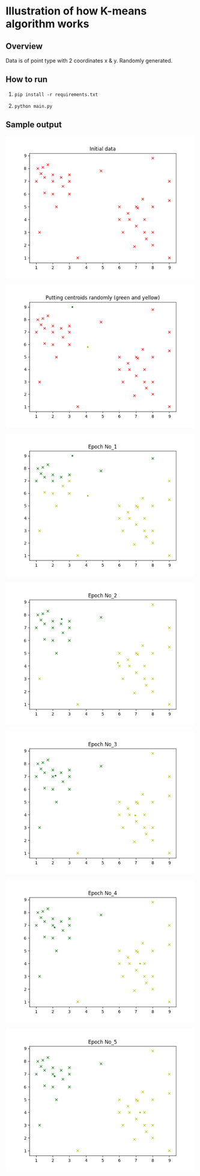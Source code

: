 # Illustration of how K-means algorithm works

## Overview

Data is of point type with 2 coordinates x & y.
Randomly generated.

## How to run

1) `pip install -r requirements.txt`

2) `python main.py`

## Sample output

![Init Data](./sample_output/init_data.png)

![Putting centroids at their starting positions randomly](./sample_output/putting_centroids.png)

![Epoch 1](./sample_output/epoch_1.png)

![Epoch 2](./sample_output/epoch_2.png)

![Epoch 3](./sample_output/epoch_3.png)

![Epoch 4](./sample_output/epoch_4.png)

![Epoch 5](./sample_output/epoch_5.png)
